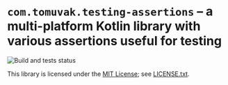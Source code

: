# `com.tomuvak.testing-assertions` – a multi-platform Kotlin library with various assertions useful for testing
![Build and tests status](https://github.com/tomuvak/testing-assertions/actions/workflows/check-on-push.yaml/badge.svg)

This library is licensed under the [MIT License](https://en.wikipedia.org/wiki/MIT_License);
see [LICENSE.txt](LICENSE.txt).
